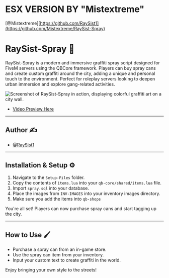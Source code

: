 # ESX VERSION BY "Mistextreme"
[@Mistextreme][https://github.com/RaySist1](https://github.com/Mistextreme/RaySist-Spray)

# RaySist-Spray 🎨

RaySist-Spray is a modern and immersive graffiti spray script designed for FiveM servers using the QBCore framework. Players can buy spray cans and create custom graffiti around the city, adding a unique and personal touch to the environment. Perfect for roleplay servers looking to deepen urban immersion and explore gang-related activities.

![Screenshot of RaySist-Spray in action, displaying colorful graffiti art on a city wall.](https://i.ibb.co/n8jRtZkK/Spray.png)

- [Video Preview Here](https://www.youtube.com/watch?v=DUu8p4HiIhs)
---

## Author ✍️

- [@RaySist1](https://github.com/RaySist1)

---

## Installation & Setup ⚙️

1. Navigate to the `Setup-Files` folder.
2. Copy the contents of `items.lua` into your `qb-core/shared/items.lua` file.
3. Import `spray.sql` into your database.
4. Place the images from `INV-IMAGES` into your inventory images directory.
5. Make sure you add the items into `qb-shops`

You're all set! Players can now purchase spray cans and start tagging up the city.

---

## How to Use 🖌️

- Purchase a spray can from an in-game store.
- Use the spray can item from your inventory.
- Input your custom text to create graffiti in the world.

Enjoy bringing your own style to the streets!
